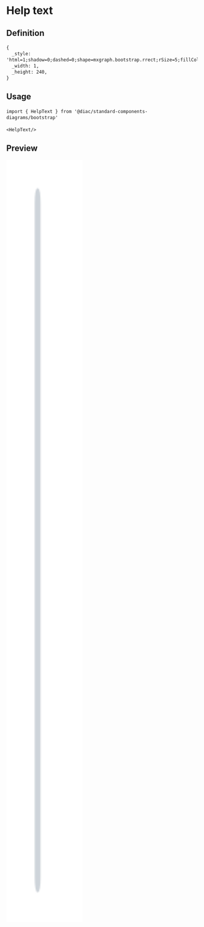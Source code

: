 # Help text

## Definition

```
{
  _style: 'html=1;shadow=0;dashed=0;shape=mxgraph.bootstrap.rrect;rSize=5;fillColor=#E9ECEF;strokeColor=#CED4DA;align=left;spacing=15;fontSize=14;fontColor=#6C767D;',
  _width: 1,
  _height: 240,
}
```

## Usage

```
import { HelpText } from '@diac/standard-components-diagrams/bootstrap'

<HelpText/>
```

## Preview

<img src="./help-text.png" width="200"/>
